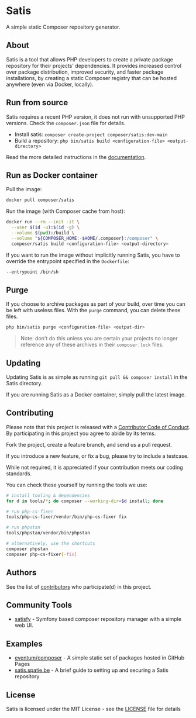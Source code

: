 # Satis

A simple static Composer repository generator.

## About

Satis is a tool that allows PHP developers to create a private package repository for their projects' dependencies. It provides
increased control over package distribution, improved security, and faster package installations, by creating a static Composer
registry that can be hosted anywhere (even via Docker, locally).

## Run from source

Satis requires a recent PHP version, it does not run with unsupported PHP versions. Check the `composer.json` file for details.

-   Install satis: `composer create-project composer/satis:dev-main`
-   Build a repository: `php bin/satis build <configuration-file> <output-directory>`

Read the more detailed instructions in the [documentation][].

## Run as Docker container

Pull the image:

```sh
docker pull composer/satis
```

Run the image (with Composer cache from host):

```sh
docker run --rm --init -it \
  --user $(id -u):$(id -g) \
  --volume $(pwd):/build \
  --volume "${COMPOSER_HOME:-$HOME/.composer}:/composer" \
  composer/satis build <configuration-file> <output-directory>
```

If you want to run the image without implicitly running Satis, you have to
override the entrypoint specified in the `Dockerfile`:

```sh
--entrypoint /bin/sh
```

## Purge

If you choose to archive packages as part of your build, over time you can be
left with useless files. With the `purge` command, you can delete these files.

```sh
php bin/satis purge <configuration-file> <output-dir>
```

> Note: don't do this unless you are certain your projects no longer reference any of these archives in their `composer.lock` files.

## Updating

Updating Satis is as simple as running `git pull && composer install` in the
Satis directory.

If you are running Satis as a Docker container, simply pull the latest image.

## Contributing

Please note that this project is released with a [Contributor Code of Conduct][].
By participating in this project you agree to abide by its terms.

Fork the project, create a feature branch, and send us a pull request.

If you introduce a new feature, or fix a bug, please try to include a testcase.

While not required, it is appreciated if your contribution meets our coding standards.

You can check these yourself by running the tools we use:

```bash
# install tooling & dependencies
for d in tools/*; do composer --working-dir=$d install; done

# run php-cs-fixer
tools/php-cs-fixer/vendor/bin/php-cs-fixer fix

# run phpstan
tools/phpstan/vendor/bin/phpstan

# alternatively, use the shortcuts
composer phpstan
composer php-cs-fixer[-fix]
```

## Authors

See the list of [contributors][] who participate(d) in this project.

## Community Tools

-   [satisfy][] - Symfony based composer repository manager with a simple web UI.

## Examples

-   [eventum/composer] - A simple static set of packages hosted in GitHub Pages
-   [satis.spatie.be] - A brief guide to setting up and securing a Satis repository

## License

Satis is licensed under the MIT License - see the [LICENSE][] file for details

[documentation]: https://getcomposer.org/doc/articles/handling-private-packages-with-satis.md
[contributor code of conduct]: https://www.contributor-covenant.org/version/2/0/code_of_conduct/
[contributors]: https://github.com/composer/satis/contributors
[satisfy]: https://github.com/ludofleury/satisfy
[license]: https://github.com/composer/satis/blob/main/LICENSE
[eventum/composer]: https://github.com/eventum/composer
[satis.spatie.be]: https://alexvanderbist.com/2021/setting-up-and-securing-a-private-composer-repository/

